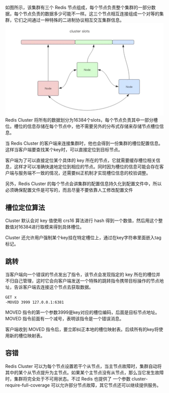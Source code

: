 如图所示，该集群有三个 Redis 节点组成，每个节点负责整个集群的一部分数据，每个节点负责的数据多少可能不一样。这三个节点相互连接组成一个对等的集群，它们之间通过一种特殊的二进制协议相互交互集群信息。
![图挂了](img/redis_cluster.jpg)
Redis Cluster 将所有的数据划分为16384个slots，每个节点负责其中一部分槽位。槽位的信息存储在每个节点中，他不需要另外的分布式存储来存储节点槽位信息。

当 Redis Cluster 的客户端来连接集群时，他也会得到一份集群的槽位配置信息。这样当客户端要查找某个key时，可以直接定位到目标节点。

客户端为了可以直接定位某个具体的 key 所在的节点，它就需要缓存槽位相关信息，这样才可以准确快速地定位到相应的节点。同时因为槽位的信息可能会存在客户端与服务端不一致的情况，还需要纠正机制才实现槽位信息的校验调整。

另外，Redis Cluster 的每个节点会讲集群的配置信息持久化到配置文件中，所以必须确保配置文件是可写的，而且尽量不要依靠人工修改配置文件

## 槽位定位算法

Cluster 默认会对 key 值使用 crs16 算法进行 hash 得到一个数值，然后用这个整数值对16384进行取模来得到具体槽位。

Cluster 还允许用户强制某个key挂在特定槽位上，通过在key字符串里面嵌入tag标记。

## 跳转
当客户端向一个错误的节点发出了指令，该节点会发现指定的 key 所在的槽位并不归自己管理，这时它会向客户端发送一个特殊的跳转指令携带目标操作的节点地址，告诉客户端去连接这个节点去获取数据。

```
GET x
-MOVED 3999 127.0.0.1:6381
```
MOVED 指令的第一个参数3999是key对应的槽位编码，后面是目标节点地址。MOVED 指令前面有一个减号，表明该指令是一个错误消息。

客户端收到 MOVED 指令后，要立即纠正本地的槽位映射表。后续所有的key将使用新的槽位映射表。

## 容错
Redis Cluster 可以为每个节点设置若干个从节点，当主节点故障时，集群自动将其中的某个从节点提升为主节点。如果某个主节点没有从节点，那么当它发生故障时，集群将完全处于不可用状态。不过 Redis 也提供了
一个参数 cluster-require-full-coverage 可以允许部分节点故障，其它节点还可以继续提供服务。
